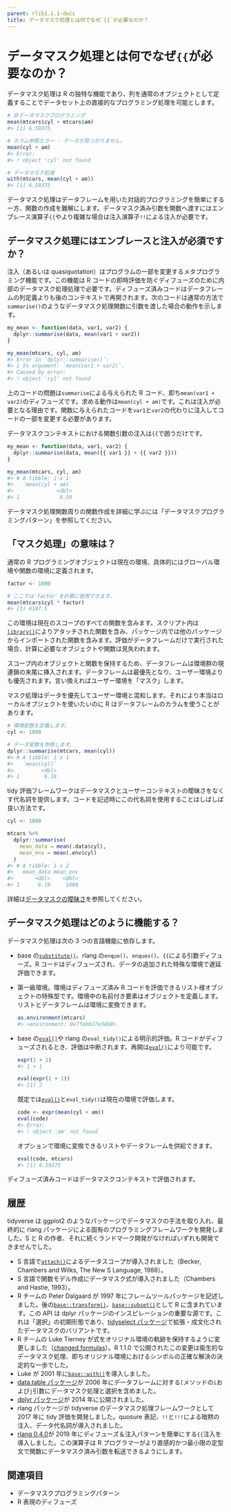 ```yaml
---
parent: rlib1.1.1-docs
title: データマスク処理とは何でなぜ`{{`が必要なのか？
---
```


# データマスク処理とは何でなぜ`{{`が必要なのか？

データマスク処理は R の独特な機能であり、列を通常のオブジェクトとして定義することでデータセット上の直接的なプログラミング処理を可能とします。

```r
# 非データマスクプログラミング
mean(mtcars$cyl + mtcars$am)
#> [1] 6.59375

# カラム参照エラー - データが見つかりません。
mean(cyl + am)
#> Error:
#> ! object 'cyl' not found

# データマスク処理
with(mtcars, mean(cyl + am))
#> [1] 6.59375
```

データマスク処理はデータフレームを用いた対話的プログラミングを簡単にする一方、関数の作成を難解にします。データマスク済み引数を関数へ渡すにはエンブレース演算子`{{`やより複雑な場合は注入演算子`!!`による注入が必要です。

## データマスク処理にはエンブレースと注入が必須ですか？

注入（あるいは quasiquotation）はプログラムの一部を変更するメタプログラミング機能です。この機能は R コードの即時評価を防ぐディフューズのために内部のデータマスク処理処理で必要です。ディフューズ済みコードはデータフレームの列定義よりも後のコンテキストで再開されます。次のコードは通常の方法で`summarise()`のようなデータマスク処理関数に引数を渡した場合の動作を示します。

```r
my_mean <- function(data, var1, var2) {
  dplyr::summarise(data, mean(var1 + var2))
}

my_mean(mtcars, cyl, am)
#> Error in `dplyr::summarise()`:
#> i In argument: `mean(var1 + var2)`.
#> Caused by error:
#> ! object 'cyl' not found
```

上のコードの問題は`summarise`による与えられた R コード、即ち`mean(var1 + var2)`のディフューズです。求める動作は`mean(cyl + am)`です。これは注入が必要となる理由です。関数に与えられたコードを`var1`と`var2`の代わりに注入してコードの一部を変更する必要があります。

データマスクコンテキストにおける関数引数の注入は`{{`で囲うだけです。

```r
my_mean <- function(data, var1, var2) {
  dplyr::summarise(data, mean({{ var1 }} + {{ var2 }}))
}

my_mean(mtcars, cyl, am)
#> # A tibble: 1 x 1
#>   `mean(cyl + am)`
#>              <dbl>
#> 1             6.59
```

データマスク処理関数周りの関数作成を詳細に学ぶには「データマスクプログラミングパターン」を参照してください。

## 「マスク処理」の意味は？

通常の R プログラミングオブジェクトは現在の環境、具体的にはグローバル環境や関数の環境に定義されます。

```r
factor <- 1000

# ここでは`factor`を計算に使用できます。
mean(mtcars$cyl * factor)
#> [1] 6187.5
```

この環境は現在のスコープのすべての関数を含みます。スクリプト内は[`library()`](https://rdrr.io/r/base/library.html)によりアタッチされた関数を含み、パッケージ内では他のパッケージからインポートされた関数を含みます。評価がデータフレームだけで実行された場合、計算に必要なオブジェクトや関数は見失われます。

スコープ内のオブジェクトと関数を保持するため、データフレームは環境群の現連鎖の末尾に挿入されます。データフレームは最優先となり、ユーザー環境よりも優先されます。言い換えればユーザー環境を「マスク」します。

マスク処理はデータを優先してユーザー環境と混和します。それにより本当はローカルオブジェクトを使いたいのに R はデータフレームのカラムを使うことがあります。

```r
# 環境変数を定義します。
cyl <- 1000

# データ変数を参照します。
dplyr::summarise(mtcars, mean(cyl))
#> # A tibble: 1 x 1
#>   `mean(cyl)`
#>         <dbl>
#> 1        6.19
```

tidy 評価フレームワークはデータマスクとユーザーコンテキストの曖昧さをなくす代名詞を提供します。コードを記述時にこの代名詞を使用することはしばしば良い方法です。

```r
cyl <- 1000

mtcars %>%
  dplyr::summarise(
    mean_data = mean(.data$cyl),
    mean_env = mean(.env$cyl)
  )
#> # A tibble: 1 x 2
#>   mean_data mean_env
#>       <dbl>    <dbl>
#> 1      6.19     1000
```

詳細は[データマスクの曖昧さ](topic-data-mask-ambiguity.md)を参照してください。

## データマスク処理はどのように機能する？

データマスク処理は次の 3 つの言語機能に依存します。

- base の[`substitute()`](https://rdrr.io/r/base/substitute.html)、rlang の`enquo()`、`enquos()`、`{{`による引数ディフューズ。R コードはディフューズされ、データの追加された特殊な環境で遅延評価できます。

- 第一級環境。環境はディフューズ済み R コードを評価できるリスト様オブジェクトの特殊型です。環境中の名前付き要素はオブジェクトを定義します。リストとデータフレームは環境に変換できます。

  ```r
  as.environment(mtcars)
  #> <environment: 0x7febb17e3468>
  ```

- base の[`eval()`](https://rdrr.io/r/base/eval.html)や rlang の`eval_tidy()`による明示的評価。R コードがディフューズされるとき、評価は中断されます。再開は[`eval()`](https://rdrr.io/r/base/eval.html)により可能です。

  ```r
  expr(1 + 1)
  #> 1 + 1

  eval(expr(1 + 1))
  #> [1] 2
  ```

  既定では[`eval()`](https://rdrr.io/r/base/eval.html)と`eval_tidy()`は現在の環境で評価します。

  ```r
  code <- expr(mean(cyl + am))
  eval(code)
  #> Error:
  #> ! object 'am' not found
  ```

  オプションで環境に変換できるリストやデータフレームを供給できます。

  ```r
  eval(code, mtcars)
  #> [1] 6.59375
  ```

ディフューズ済みコードはデータマスクコンテキストで評価されます。

## 履歴

tidyverse は ggplot2 のようなパッケージでデータマスクの手法を取り入れ、最終的に rlang パッケージによる固有のプログラミングフレームワークを開発しました。S と R の作者、それに続くランドマーク開発がなければいずれも開発できませんでした。

- S 言語で[`attach()`](https://rdrr.io/r/base/attach.html)によるデータスコープが導入されました（Becker, Chambers and Wilks, The New S Language, 1988）。
- S 言語で関数モデル作成にデータマスク式が導入されました（Chambers and Hastie, 1993）。
- R チームの Peter Dalgaard が 1997 年にフレームツールパッケージを記述しました。後の[`base::transform()`](https://rdrr.io/r/base/transform.html)、[`base::subset()`](https://rdrr.io/r/base/subset.html)として R に含まれています。この API は dplyr パッケージのインスピレーションの重要な源です。これは「選択」の初期形態であり、[tidyselect パッケージ](https://tidyselect.r-lib.org/articles/syntax.html)で拡張・成文化されたデータマスクのバリアントです。
- R チームの Luke Tierney が式をオリジナル環境の軌跡を保持するように変更しました（[changed formulas](https://github.com/wch/r-source/commit/a945ac8e)）。R 1.1.0 で公開されたこの変更は衛生的なデータマスク処理、即ちオリジナル環境におけるシンボルの正確な解決の決定的な一歩でした。
- Luke が 2001 年に[`base::with()`](https://rdrr.io/r/base/with.html)を導入しました。
- [data.table パッケージ](https://r-datatable.com)が 2006 年にデータフレームに対する`[`メソッドの`i`および`j`引数にデータマスク処理と選択を含めました。
- [dplyr パッケージ](https://dplyr.tidyverse.org/)が 2014 年に公開されました。
- rlang パッケージが tidyverse のデータマスク処理フレームワークとして 2017 年に tidy 評価を開発しました。quosure 表記、`!!`と`!!!`による暗黙の注入、データ代名詞が導入されました。
- [rlang 0.4.0](https://www.tidyverse.org/blog/2019/06/rlang-0-4-0/)が 2019 年にディフューズ＆注入パターンを簡単にする`{{`注入を導入しました。この演算子は R プログラマーがより直感的かつ最小限の定型文で関数にデータマスク済み引数を転送できるようにします。

## 関連項目

- データマスクプログラミングパターン
- R 表現のディフューズ
